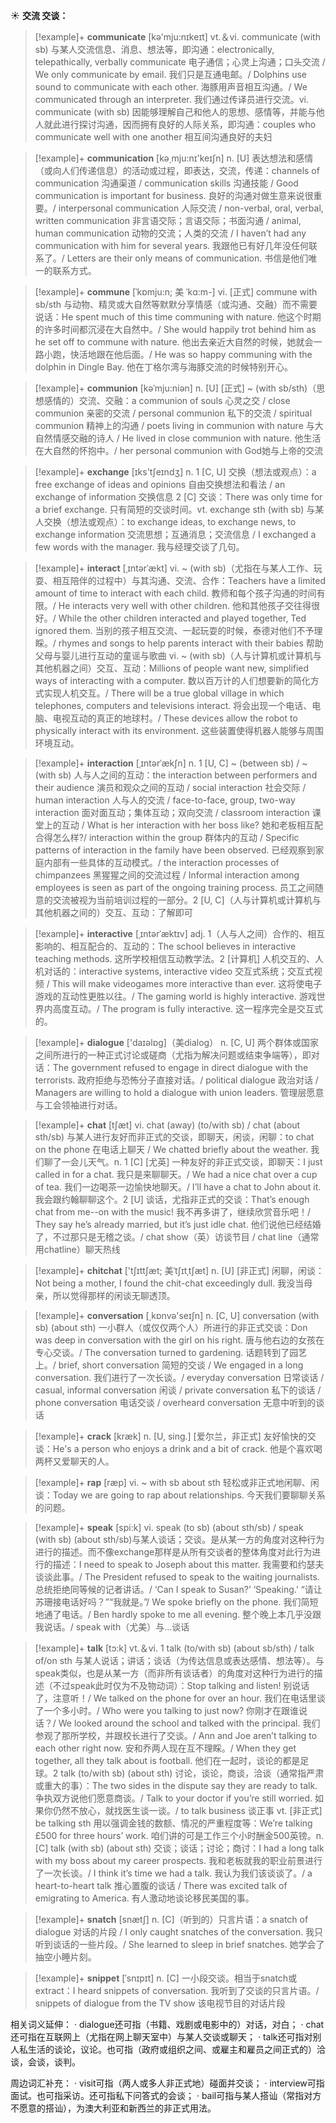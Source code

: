 ☀ <span class="category">**交流 交谈：**</span>
>[!example]+ <span class="vocabulary">**communicate**</span> [kə'mju:nɪkeɪt] 
> <span class="definition">vt.＆vi. communicate (with sb) 与某人交流信息、消息、想法等，即沟通：</span>electronically, telepathically, verbally communicate 电子通信；心灵上沟通；口头交流 / We only communicate by email. 我们只是互通电邮。/ Dolphins use sound to communicate with each other. 海豚用声音相互沟通。/ We communicated through an interpreter. 我们通过传译员进行交流。<span class="definition">vi. communicate (with sb) 因能够理解自己和他人的思想、感情等，并能与他人就此进行探讨沟通，因而拥有良好的人际关系，即沟通：</span>couples who communicate well with one another 相互间沟通良好的夫妇

>[!example]+ <span class="vocabulary">**communication**</span> [kə͵mju:nɪ'keɪʃn] 
> <span class="definition">n. [U] 表达想法和感情（或向人们传递信息）的活动或过程，即表达，交流，传递：</span>channels of communication 沟通渠道 / communication skills 沟通技能 / Good communication is important for business. 良好的沟通对做生意来说很重要。/ interpersonal communication 人际交流 / non-verbal, oral, verbal, written communication 非言语交际；言语交际；书面沟通 / animal, human communication 动物的交流；人类的交流 / I haven’t had any communication with him for several years. 我跟他已有好几年没任何联系了。/ Letters are their only means of communication. 书信是他们唯一的联系方式。           

>[!example]+ <span class="vocabulary">**commune**</span> [ˈkɒmju:n; 美 ˈkɑ:m-]
> <span class="definition">vi. [正式] commune with sb/sth 与动物、精灵或大自然等默默分享情感（或沟通、交融）而不需要说话：</span>He spent much of this time communing with nature. 他这个时期的许多时间都沉浸在大自然中。/ She would happily trot behind him as he set off to commune with nature. 他出去亲近大自然的时候，她就会一路小跑，快活地跟在他后面。/ He was so happy communing with the dolphin in Dingle Bay. 他在丁格尔湾与海豚交流的时候特别开心。
           
>[!example]+ <span class="vocabulary">**communion**</span> [kəˈmju:niən]
> <span class="definition">n. [U] [正式] ~ (with sb/sth)（思想感情的）交流、交融：</span>a communion of souls 心灵之交 / close communion 亲密的交流 / personal communion 私下的交流 / spiritual communion 精神上的沟通 / poets living in communion with nature 与大自然情感交融的诗人 / He lived in close communion with nature. 他生活在大自然的怀抱中。/ her personal communion with God她与上帝的交流
 
>[!example]+ <span class="vocabulary">**exchange**</span> [ɪks'tʃeɪndӡ] 
> <span class="definition">n. 1 [C, U] 交换（想法或观点）：</span>a free exchange of ideas and opinions 自由交换想法和看法 / an exchange of information 交换信息 <span class="definition">2 [C] 交谈：</span>There was only time for a brief exchange. 只有简短的交谈时间。<span class="definition">vt. exchange sth (with sb) 与某人交换（想法或观点）：</span>to exchange ideas, to exchange news, to exchange information 交流思想；互通消息；交流信息 / I exchanged a few words with the manager. 我与经理交谈了几句。
           
>[!example]+ <span class="vocabulary">**interact**</span> [ˌɪntərˈækt]
> <span class="definition">vi. ~ (with sb)（尤指在与某人工作、玩耍、相互陪伴的过程中）与其沟通、交流、合作：</span>Teachers have a limited amount of time to interact with each child. 教师和每个孩子沟通的时间有限。/ He interacts very well with other children. 他和其他孩子交往得很好。/ While the other children interacted and played together, Ted ignored them. 当别的孩子相互交流、一起玩耍的时候，泰德对他们不予理睬。/ rhymes and songs to help parents interact with their babies 帮助父母与婴儿进行互动的童谣与歌曲 <span class="definition">vi. ~ (with sb)（人与计算机或计算机与其他机器之间）交互、互动：</span>Millions of people want new, simplified ways of interacting with a computer. 数以百万计的人们想要新的简化方式实现人机交互。/ There will be a true global village in which telephones, computers and televisions interact. 将会出现一个电话、电脑、电视互动的真正的地球村。/ These devices allow the robot to physically interact with its environment. 这些装置使得机器人能够与周围环境互动。
           
>[!example]+ <span class="vocabulary">**interaction**</span> [ˌɪntərˈækʃn]
> <span class="definition">n. 1 [U, C] ~ (between sb) / ~ (with sb) 人与人之间的互动：</span>the interaction between performers and their audience 演员和观众之间的互动 / social interaction 社会交际 / human interaction 人与人的交流 / face-to-face, group, two-way interaction 面对面互动；集体互动；双向交流 / classroom interaction 课堂上的互动 / What is her interaction with her boss like? 她和老板相互配合得怎么样?/ interaction within the group 群体内的互动 / Specific patterns of interaction in the family have been observed. 已经观察到家庭内部有一些具体的互动模式。/ the interaction processes of chimpanzees 黑猩猩之间的交流过程 / Informal interaction among employees is seen as part of the ongoing training process. 员工之间随意的交流被视为当前培训过程的一部分。<span class="definition">2 [U, C]（人与计算机或计算机与其他机器之间的）交互、互动：</span>了解即可
           
>[!example]+ <span class="vocabulary">**interactive**</span> [ˌɪntərˈæktɪv]
> <span class="definition">adj. 1（人与人之间）合作的、相互影响的、相互配合的、互动的：</span>The school believes in interactive teaching methods. 这所学校相信互动教学法。<span class="definition">2 [计算机] 人机交互的、人机对话的：</span>interactive systems, interactive video 交互式系统；交互式视频 / This will make videogames more interactive than ever. 这将使电子游戏的互动性更胜以往。/ The gaming world is highly interactive. 游戏世界内高度互动。/ The program is fully interactive. 这一程序完全是交互式的。

>[!example]+ <span class="vocabulary">**dialogue**</span> ['daɪəlɒɡ]（美dialog）
> <span class="definition">n. [C, U] 两个群体或国家之间所进行的一种正式讨论或磋商（尤指为解决问题或结束争端等），即对话：</span>The government refused to engage in direct dialogue with the terrorists. 政府拒绝与恐怖分子直接对话。/ political dialogue 政治对话 / Managers are willing to hold a dialogue with union leaders. 管理层愿意与工会领袖进行对话。

>[!example]+ <span class="vocabulary">**chat**</span> [tʃæt] 
> <span class="definition">vi. chat (away) (to/with sb) / chat (about sth/sb) 与某人进行友好而非正式的交谈，即聊天，闲谈，闲聊：</span>to chat on the phone 在电话上聊天 / We chatted briefly about the weather. 我们聊了一会儿天气。<span class="definition">n. 1 [C] [尤英] 一种友好的非正式交谈，即聊天：</span>I just called in for a chat. 我只是来聊聊天。/ We had a nice chat over a cup of tea. 我们一边喝茶一边愉快地聊天。/ I’ll have a chat to John about it. 我会跟约翰聊聊这个。<span class="definition">2 [U] 谈话，尤指非正式的交谈：</span>That’s enough chat from me--on with the music! 我不再多讲了，继续欣赏音乐吧！/ They say he’s already married, but it’s just idle chat. 他们说他已经结婚了，不过那只是无稽之谈。/ chat show（英）访谈节目 / chat line（通常用chatline）聊天热线
           
>[!example]+ <span class="vocabulary">**chitchat**</span> ['tʃɪttʃæt; 美ˈtʃɪtˌtʃæt]
> <span class="definition">n. [U] [非正式] 闲聊，闲谈：</span>Not being a mother, I found the chit-chat exceedingly dull. 我没当母亲，所以觉得那样的闲谈无聊透顶。

>[!example]+ <span class="vocabulary">**conversation**</span> [͵kɒnvə'seɪʃn] 
> <span class="definition">n. [C, U] conversation (with sb) (about sth) 一小群人（或仅仅两个人）所进行的非正式交谈：</span>Don was deep in conversation with the girl on his right. 唐与他右边的女孩在专心交谈。/ The conversation turned to gardening. 话题转到了园艺上。/ brief, short conversation 简短的交谈 / We engaged in a long conversation. 我们进行了一次长谈。/ everyday conversation 日常谈话 / casual, informal conversation 闲谈 / private conversation 私下的谈话 / phone conversation 电话交谈 / overheard conversation 无意中听到的谈话 
           
>[!example]+ <span class="vocabulary">**crack**</span> [kræk]
> <span class="definition">n. [U, sing.] [爱尔兰，非正式] 友好愉快的交谈：</span>He's a person who enjoys a drink and a bit of crack. 他是个喜欢喝两杯又爱聊天的人。
           
>[!example]+ <span class="vocabulary">**rap**</span> [ræp]
> <span class="definition">vi. ~ with sb about sth 轻松或非正式地闲聊、闲谈：</span>Today we are going to rap about relationships. 今天我们要聊聊关系的问题。

>[!example]+ <span class="vocabulary">**speak**</span> [spi:k] 
> <span class="definition">vi. speak (to sb) (about sth/sb) / speak (with sb) (about sth/sb)与某人谈话；交谈。是从某一方的角度对这种行为进行的描述。而不像exchange那样是从所有交谈者的整体角度对此行为进行的描述：</span>I need to speak to Joseph about this matter. 我需要和约瑟夫谈谈此事。/ The President refused to speak to the waiting journalists. 总统拒绝同等候的记者讲话。/ ‘Can I speak to Susan?’ ‘Speaking.’ “请让苏珊接电话好吗？”“我就是。”/ We spoke briefly on the phone. 我们简短地通了电话。/ Ben hardly spoke to me all evening. 整个晚上本几乎没跟我说话。/ speak with（尤美）与…谈话

>[!example]+ <span class="vocabulary">**talk**</span> [tɔ:k] 
> <span class="definition">vt.＆vi. 1 talk (to/with sb) (about sb/sth) / talk of/on sth 与某人说话；讲话；谈话（为传达信息或表达感情、想法等）。与speak类似，也是从某一方（而非所有谈话者）的角度对这种行为进行的描述（不过speak此时仅为不及物动词）：</span>Stop talking and listen! 别说话了，注意听！/ We talked on the phone for over an hour. 我们在电话里谈了一个多小时。/ Who were you talking to just now? 你刚才在跟谁说话？/ We looked around the school and talked with the principal. 我们参观了那所学校，并跟校长进行了交谈。/ Ann and Joe aren’t talking to each other right now. 安和乔两人现在互不理睬。/ When they get together, all they talk about is football. 他们在一起时，谈论的都是足球。<span class="definition">2 talk (to/with sb) (about sth)  讨论，谈论，商谈，洽谈（通常指严肃或重大的事）：</span>The two sides in the dispute say they are ready to talk. 争执双方说他们愿意商谈。/ Talk to your doctor if you’re still worried. 如果你仍然不放心，就找医生谈一谈。/ to talk business 谈正事 <span class="definition">vt. [非正式] be talking sth 用以强调金钱的数额、情况的严重程度等：</span>We’re talking £500 for three hours’ work. 咱们讲的可是工作三个小时酬金500英镑。<span class="definition">n. [C] talk (with sb) (about sth) 交谈；谈话；讨论；商讨：</span>I had a long talk with my boss about my career prospects. 我和老板就我的职业前景进行了一次长谈。/ I think it’s time we had a talk. 我认为我们该谈谈了。/ a heart-to-heart talk 推心置腹的谈话 / There was excited talk of emigrating to America. 有人激动地谈论移民美国的事。
           
>[!example]+ <span class="vocabulary">**snatch**</span> [snætʃ]
> <span class="definition">n. [C]（听到的）只言片语：</span>a snatch of dialogue 对话的片段 / I only caught snatches of the conversation. 我只听到谈话的一些片段。/ She learned to sleep in brief snatches. 她学会了抽空小睡片刻。

>[!example]+ <span class="vocabulary">**snippet**</span> [ˈsnɪpɪt]
> <span class="definition">n. [C] 一小段交谈。相当于snatch或extract：</span>I heard snippets of conversation. 我听到了交谈的只言片语。/ snippets of dialogue from the TV show 该电视节目的对话片段 
  
相关词义延伸：
· dialogue还可指（书籍、戏剧或电影中的）对话，对白；
· chat还可指在互联网上（尤指在网上聊天室中）与某人交谈或聊天；
· talk还可指对别人私生活的谈论，议论。也可指（政府或组织之间、或雇主和雇员之间正式的）洽谈，会谈，谈判。

周边词汇补充：
· visit可指（两人或多人非正式地）碰面并交谈；
· interview可指面试。也可指采访。还可指私下问答式的会谈；
· bail可指与某人搭讪（常指对方不愿意的搭讪），为澳大利亚和新西兰的非正式用法。


